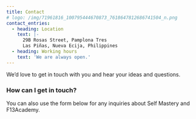 ```yaml
---
title: Contact
# logo: /img/71961816_100795444670873_7618647812686741504_n.png
contact_entries:
  - heading: Location
    text: |-
      29B Rosas Street, Pamplona Tres
      Las Piñas, Nueva Ecija, Philippines
  - heading: Working hours
    text: 'We are always open.'
---
```

We’d love to get in touch with you and hear your ideas and
questions.

<h3 class="f4 b lh-title mb2">How can I get in touch?</h3>

You can also use the form below for any inquiries about Self Mastery and F13Academy.
